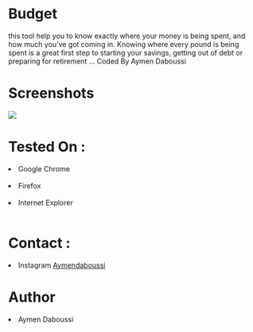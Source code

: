 
<h1>Budget</h1>

this tool help you to know exactly where your money is being spent, and how much you’ve got coming in. Knowing where every pound is being spent is a great first step to starting your savings, getting out of debt or preparing for retirement ... Coded By Aymen Daboussi

<h1>Screenshots </h1>

<img src="https://i.ibb.co/zsJM0Yp/Budget.jpg" >

<h1> Tested On :</h1>

<li> Google Chrome </li> <br>
<li> Firefox </li> <br>
<li> Internet Explorer </li> <br>

<h1> Contact : </h1>

<li> Instagram <a href="https://www.instagram.com/aymendaboussi"> Aymendaboussi </a> </li>

<h1> Author </h1>
<li> Aymen Daboussi </li>
